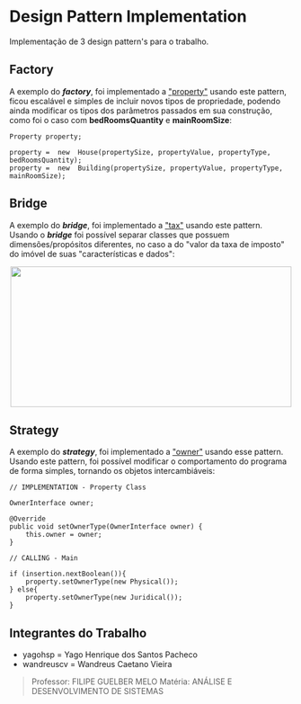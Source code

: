 # **Design Pattern Implementation**
Implementação de 3 design pattern's para o trabalho.
## **Factory**
A exemplo do ***factory***, foi implementado a ["property"](https://github.com/wandreuscv/design-pattern-implementation/tree/master/src/com/designpattern/property) usando este pattern, ficou escalável e simples de incluir novos tipos de propriedade, podendo ainda modificar os tipos dos parâmetros passados em sua construção, como foi o caso com **bedRoomsQuantity** e **mainRoomSize**:
```
Property property;

property =  new  House(propertySize, propertyValue, propertyType, bedRoomsQuantity);
property =  new  Building(propertySize, propertyValue, propertyType, mainRoomSize);
```

## **Bridge**
A exemplo do ***bridge***, foi implementado a ["tax"](https://github.com/wandreuscv/design-pattern-implementation/tree/master/src/com/designpattern/tax) usando este pattern. Usando o ***bridge*** foi possível separar classes que possuem dimensões/propósitos diferentes, no caso a do "valor da taxa de imposto" do imóvel de suas "características e dados":

<p align="center">
  <img width="500" height="250" style="align=center;" src="https://github.com/wandreuscv/design-pattern-implementation/blob/master/Temp/Diagrama_BRIDGE.png?raw=true">
</p>

## **Strategy**
A exemplo do ***strategy***, foi implementado a ["owner"](https://github.com/wandreuscv/design-pattern-implementation/tree/master/src/com/designpattern/owner) usando esse pattern. Usando este pattern, foi possível modificar o comportamento do programa de forma simples, tornando os objetos intercambiáveis:
```
// IMPLEMENTATION - Property Class

OwnerInterface owner;

@Override
public void setOwnerType(OwnerInterface owner) {
	this.owner = owner;
}

// CALLING - Main

if (insertion.nextBoolean()){
	property.setOwnerType(new Physical());
} else{
	property.setOwnerType(new Juridical());
}
```
 
## **Integrantes do Trabalho**

 - yagohsp = Yago Henrique dos Santos Pacheco
 - wandreuscv = Wandreus Caetano Vieira

>  Professor: FILIPE GUELBER MELO
>  Matéria: ANÁLISE E DESENVOLVIMENTO DE SISTEMAS
